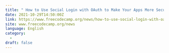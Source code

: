 ```yaml
---
title: " How to Use Social Login with OAuth to Make Your Apps More Secure "
date: 2021-10-29T14:50:00Z
link: https://www.freecodecamp.org/news/how-to-use-social-login-with-oauth-for-more-secure-apps/?utm_medium=RSS&utm_source=news.12bit.vn
site: www.freecodecamp.org/news
language: English
category:
  -   
draft: false
---
```

